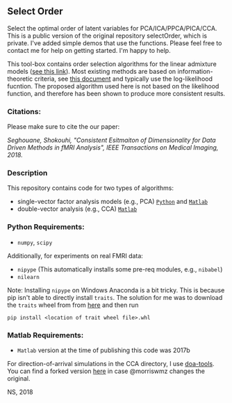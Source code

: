 ## Select Order
Select the optimal order of latent variables for PCA/ICA/PPCA/PICA/CCA.
This is a public version of the original repository selectOrder, which is private. I've added simple demos that use the functions. Please feel free to contact me for help on getting started. I'm happy to help. 

This tool-box contains order selection algorithms for the linear admixture models ([see this link](https://github.com/idnavid/selectOrder/blob/master/notes/disecting_correlation.pdf)).
Most existing methods are based on information-theoretic criteria, see [this document](https://github.com/idnavid/selectOrder/blob/master/notes/deriving_aic.pdf) and typically use the log-likelihood fucntion. The proposed algorithm used here is not based on the likelihood function, and therefore 
has been shown to produce more consistent results. 

### Citations:
Please make sure to cite the our paper:

*Seghouane, Shokouhi, "Consistent Esitmaiton of Dimensionality for Data Driven Methods in fMRI Analysis", IEEE Transactions on Medical Imaging, 2018.*


### Description
This repository contains code for two types of algorithms: 
- single-vector factor analysis models (e.g., PCA) [`Python`](https://github.com/idnavid/selectOrder_public/tree/master/code/standard/python) and [`Matlab`](https://github.com/idnavid/selectOrder_public/tree/master/code/standard/matlab)
- double-vector analysis (e.g., CCA) [`Matlab`](https://github.com/idnavid/selectOrder_public/tree/master/code/cca/matlab)

### Python Requirements: 
- `numpy`, `scipy`

Additionally, for experiments on real FMRI data: 
- `nipype` (This automatically installs some pre-req modules, e.g., `nibabel`)
- `nilearn`

Note: Installing `nipype` on Windows Anaconda is a bit tricky. 
This is because pip isn't able to directly install `traits`. 
The solution for me was to download the `traits` wheel from from [here](https://www.lfd.uci.edu/~gohlke/pythonlibs/)
and then run 

`pip install <location of trait wheel file>.whl`

### Matlab Requirements:
- `Matlab` version at the time of publishing this code was 2017b

For direction-of-arrival simulations in the CCA directory, I use [doa-tools](https://github.com/morriswmz/doa-tools.git). You can find a forked version [here](https://github.com/idnavid/doa-tools) in case @morriswmz changes the original. 

NS, 2018

